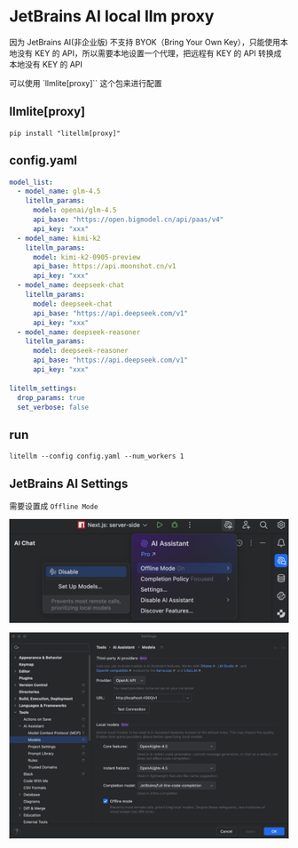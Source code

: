 # JetBrains AI local llm proxy



因为 JetBrains AI(非企业版) 不支持 BYOK（Bring Your Own Key），只能使用本地没有 KEY 的 API，所以需要本地设置一个代理，把远程有 KEY 的 API 转换成
本地没有 KEY 的 API

可以使用 `llmlite[proxy]`` 这个包来进行配置

## llmlite[proxy]

```
pip install "litellm[proxy]"
```

## config.yaml

```yaml
model_list:
  - model_name: glm-4.5
    litellm_params:
      model: openai/glm-4.5
      api_base: "https://open.bigmodel.cn/api/paas/v4"
      api_key: "xxx"
  - model_name: kimi-k2
    litellm_params:
      model: kimi-k2-0905-preview
      api_base: https://api.moonshot.cn/v1
      api_key: "xxx"
  - model_name: deepseek-chat
    litellm_params:
      model: deepseek-chat
      api_base: "https://api.deepseek.com/v1"
      api_key: "xxx"
  - model_name: deepseek-reasoner
    litellm_params:
      model: deepseek-reasoner
      api_base: "https://api.deepseek.com/v1"
      api_key: "xxx"

litellm_settings:
  drop_params: true
  set_verbose: false
```

## run

```shell
litellm --config config.yaml --num_workers 1
```

## JetBrains AI Settings

需要设置成 `Offline Mode`

![JetBrains-AI-Offline-mode.png](JetBrains-AI-Offline-mode.png)

![JetBrains-AI-set-local-model.png](JetBrains-AI-set-local-model.png)


